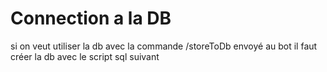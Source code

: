 # Connection a la DB

si on veut utiliser la db avec la commande /storeToDb envoyé au bot
il faut créer la db avec le script sql suivant
```sql
 ```